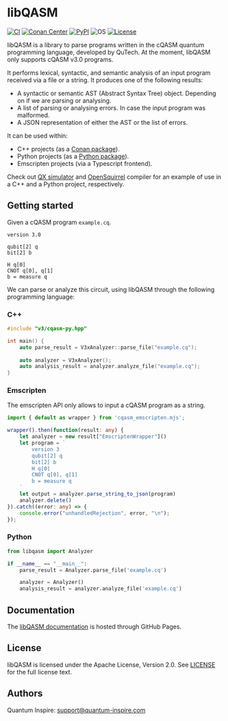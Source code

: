 # libQASM

[![CI](https://github.com/QuTech-Delft/libqasm/workflows/Test/badge.svg)](https://github.com/qutech-delft/libqasm/actions)
[![Conan Center](https://img.shields.io/conan/v/libqasm)](https://conan.io/center/recipes/libqasm)
[![PyPI](https://badgen.net/pypi/v/libqasm)](https://pypi.org/project/libqasm/)
![OS](https://img.shields.io/badge/os-emscripten%20%7C%20linux%20%7C%20macos%20%7C%20windows-blue?style=flat-square)
[![License](https://img.shields.io/badge/License-Apache_2.0-blue.svg)](https://opensource.org/licenses/Apache-2.0)

libQASM is a library to parse programs written in the cQASM quantum programming language, developed by QuTech. 
At the moment, libQASM only supports cQASM v3.0 programs.

It performs lexical, syntactic, and semantic analysis of an input program received via a file or a string.
It produces one of the following results:

- A syntactic or semantic AST (Abstract Syntax Tree) object. Depending on if we are parsing or analysing.
- A list of parsing or analysing errors. In case the input program was malformed.
- A JSON representation of either the AST or the list of errors.

It can be used within:

- C++ projects (as a [Conan package](https://conan.io/center/recipes/libqasm)).
- Python projects (as a [Python package](https://pypi.org/project/libqasm/)).
- Emscripten projects (via a Typescript frontend).

Check out [QX simulator](https://github.com/QuTech-Delft/qx-simulator)
and [OpenSquirrel](https://github.com/QuTech-Delft/OpenSquirrel) compiler
for an example of use in a C++ and a Python project, respectively.

## Getting started

Given a cQASM program `example.cq`.

```cQASM
version 3.0

qubit[2] q
bit[2] b

H q[0]
CNOT q[0], q[1]
b = measure q
```

We can parse or analyze this circuit, using libQASM through the following programming language:

### C++

```cpp
#include "v3/cqasm-py.hpp"

int main() {
    auto parse_result = V3xAnalyzer::parse_file("example.cq");
    
    auto analyzer = V3xAnalyzer();
    auto analysis_result = analyzer.analyze_file("example.cq");
}
```


### Emscripten

The emscripten API only allows to input a cQASM program as a string.

```typescript
import { default as wrapper } from 'cqasm_emscripten.mjs';

wrapper().then(function(result: any) {
    let analyzer = new result["EmscriptenWrapper"]()
    let program = `
        version 3
        qubit[2] q
        bit[2] b 
        H q[0]
        CNOT q[0], q[1]
        b = measure q
    `
    let output = analyzer.parse_string_to_json(program)
    analyzer.delete()
}).catch((error: any) => {
    console.error("unhandledRejection", error, "\n");
});
```

### Python

```python
from libqasm import Analyzer

if __name__ == "__main__":
    parse_result = Analyzer.parse_file('example.cq')

    analyzer = Analyzer()
    analysis_result = analyzer.analyze_file('example.cq')
```

## Documentation

The [libQASM documentation](https://QuTech-Delft.github.io/libqasm/) is hosted through GitHub Pages.

## License

libQASM is licensed under the Apache License, Version 2.0.
See [LICENSE](https://github.com/QuTech-Delft/libqasm/blob/master/LICENSE.md) for the full license text.

## Authors

Quantum Inspire: [support@quantum-inspire.com](mailto:"support@quantum-inspire.com")
